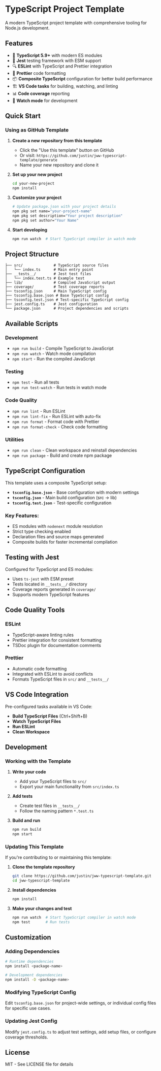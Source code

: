 # TypeScript Project Template

A modern TypeScript project template with comprehensive tooling for Node.js development.

## Features

- 🚀 **TypeScript 5.9+** with modern ES modules
- 🧪 **Jest** testing framework with ESM support
- 🔍 **ESLint** with TypeScript and Prettier integration
- 🎨 **Prettier** code formatting
- 📦 **Composite TypeScript** configuration for better build performance
- 🏗️ **VS Code tasks** for building, watching, and linting
- 📊 **Code coverage** reporting
- 🔄 **Watch mode** for development

## Quick Start

### Using as GitHub Template

1. **Create a new repository from this template**
   - Click the "Use this template" button on GitHub
   - Or visit: `https://github.com/justin/jww-typescript-template/generate`
   - Name your new repository and clone it

2. **Set up your new project**

   ```bash
   cd your-new-project
   npm install
   ```

3. **Customize your project**

   ```bash
   # Update package.json with your project details
   npm pkg set name="your-project-name"
   npm pkg set description="Your project description"
   npm pkg set author="Your Name"
   ```

4. **Start developing**
   ```bash
   npm run watch  # Start TypeScript compiler in watch mode
   ```

## Project Structure

```
├── src/              # TypeScript source files
│   └── index.ts      # Main entry point
├── __tests__/        # Jest test files
│   └── index.test.ts # Example test
├── lib/              # Compiled JavaScript output
├── coverage/         # Test coverage reports
├── tsconfig.json     # Main TypeScript config
├── tsconfig.base.json # Base TypeScript config
├── tsconfig.test.json # Test-specific TypeScript config
├── jest.config.ts    # Jest configuration
└── package.json      # Project dependencies and scripts
```

## Available Scripts

### Development

- `npm run build` - Compile TypeScript to JavaScript
- `npm run watch` - Watch mode compilation
- `npm start` - Run the compiled JavaScript

### Testing

- `npm test` - Run all tests
- `npm run test-watch` - Run tests in watch mode

### Code Quality

- `npm run lint` - Run ESLint
- `npm run lint-fix` - Run ESLint with auto-fix
- `npm run format` - Format code with Prettier
- `npm run format-check` - Check code formatting

### Utilities

- `npm run clean` - Clean workspace and reinstall dependencies
- `npm run package` - Build and create npm package

## TypeScript Configuration

This template uses a composite TypeScript setup:

- **`tsconfig.base.json`** - Base configuration with modern settings
- **`tsconfig.json`** - Main build configuration (src → lib)
- **`tsconfig.test.json`** - Test-specific configuration

### Key Features:

- ES modules with `nodenext` module resolution
- Strict type checking enabled
- Declaration files and source maps generated
- Composite builds for faster incremental compilation

## Testing with Jest

Configured for TypeScript and ES modules:

- Uses `ts-jest` with ESM preset
- Tests located in `__tests__/` directory
- Coverage reports generated in `coverage/`
- Supports modern TypeScript features

## Code Quality Tools

### ESLint

- TypeScript-aware linting rules
- Prettier integration for consistent formatting
- TSDoc plugin for documentation comments

### Prettier

- Automatic code formatting
- Integrated with ESLint to avoid conflicts
- Formats TypeScript files in `src/` and `__tests__/`

## VS Code Integration

Pre-configured tasks available in VS Code:

- **Build TypeScript Files** (Ctrl+Shift+B)
- **Watch TypeScript Files**
- **Run ESLint**
- **Clean Workspace**

## Development

### Working with the Template

1. **Write your code**
   - Add your TypeScript files to `src/`
   - Export your main functionality from `src/index.ts`

2. **Add tests**
   - Create test files in `__tests__/`
   - Follow the naming pattern `*.test.ts`

3. **Build and run**
   ```bash
   npm run build
   npm start
   ```

### Updating This Template

If you're contributing to or maintaining this template:

1. **Clone the template repository**

   ```bash
   git clone https://github.com/justin/jww-typescript-template.git
   cd jww-typescript-template
   ```

2. **Install dependencies**

   ```bash
   npm install
   ```

3. **Make your changes and test**
   ```bash
   npm run watch  # Start TypeScript compiler in watch mode
   npm test       # Run tests
   ```

## Customization

### Adding Dependencies

```bash
# Runtime dependencies
npm install <package-name>

# Development dependencies
npm install -D <package-name>
```

### Modifying TypeScript Config

Edit `tsconfig.base.json` for project-wide settings, or individual config files for specific use cases.

### Updating Jest Config

Modify `jest.config.ts` to adjust test settings, add setup files, or configure coverage thresholds.

## License

MIT - See LICENSE file for details
